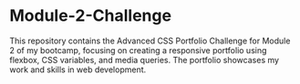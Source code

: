 # Module-2-Challenge
This repository contains the Advanced CSS Portfolio Challenge for Module 2 of my bootcamp, focusing on creating a responsive portfolio using flexbox, CSS variables, and media queries. The portfolio showcases my work and skills in web development.
